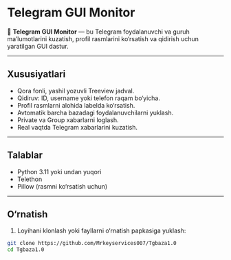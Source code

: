 # Telegram GUI Monitor

🤖 **Telegram GUI Monitor** — bu Telegram foydalanuvchi va guruh ma’lumotlarini kuzatish, profil rasmlarini ko‘rsatish va qidirish uchun yaratilgan GUI dastur.

---

## Xususiyatlari

- Qora fonli, yashil yozuvli Treeview jadval.
- Qidiruv: ID, username yoki telefon raqam bo‘yicha.
- Profil rasmlarni alohida labelda ko‘rsatish.
- Avtomatik barcha bazadagi foydalanuvchilarni yuklash.
- Private va Group xabarlarni loglash.
- Real vaqtda Telegram xabarlarini kuzatish.

---

## Talablar

- Python 3.11 yoki undan yuqori
- Telethon
- Pillow (rasmni ko‘rsatish uchun)

---

## O‘rnatish

1. Loyihani klonlash yoki fayllarni o‘rnatish papkasiga yuklash:

```bash
git clone https://github.com/Mrkeyservices007/Tgbaza1.0
cd Tgbaza1.0
